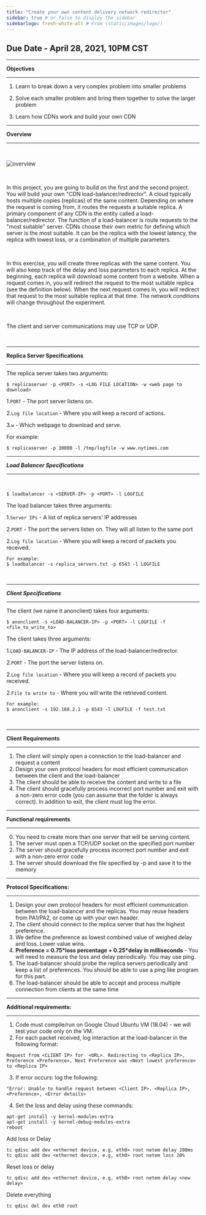 ```yaml
---
title: "Create your own content delivery network redirector"
sidebar: true # or false to display the sidebar
sidebarlogo: fresh-white-alt # From (static/images/logo/)
---
```

## Due Date - April 28, 2021, 10PM CST
___
**Objectives**
___

1. Learn to break down a very complex problem into smaller problems

2. Solve each smaller problem and bring them together to solve the larger problem

3. Learn how CDNs work and build your own CDN

___
**Overview**
___
<br>


![overview](/csc4200/img/cdn-load-balancer.png)

<br>

In this project, you are going to build on the first and the second project. You will build your own "CDN load-balancer/redirector". A cloud typically hosts multiple copies (replicas) of the same content. Depending on where the request is coming from, it routes the requests a suitable replica.  A primary component of any CDN is the entity called a load-balancer/redirector. The function of a load-balancer is route requests to the "most suitable" server. CDNs choose their own metric for defining which server is the most suitable. It can be the replica with the lowest latency, the replica with lowest loss, or a combination of multiple parameters.

<br>

In this exercise, you will create three replicas with the same content. You will also keep track of the delay and loss parameters to each replica. At the beginning, each replica will download some content from a website. When a request comes in, you will redirect the request to the most suitable replica (see the definition below). When the next request comes in, you will redirect that request to the most suitable replica at that time. The network conditions will change throughout the experiment.

<br>

The client and server communications may use TCP or UDP.
<br>

<br>

___
**Replica Server Specifications**
___
The replica server takes two arguments:

```
$ replicaserver -p <PORT> -s <LOG FILE LOCATION> -w <web page to download>
```

1.```PORT``` - The port server listens on.

2.```Log file location``` - Where you will keep a record of actions.

3.```w``` - Which webpage to download and serve.

For example:

```
$ replicaserver -p 30000 -l /tmp/logfile -w www.nytimes.com
```
___
***Load Balancer Specifications***
___
<br>

```
$ loadbalancer -s <SERVER-IP> -p <PORT> -l LOGFILE
```

The load balancer takes three arguments:

1.```Server IPs``` - A list of replica servers' IP addresses

2.```PORT``` - The port the servers listen on. They will all listen to the same port

2.```Log file location``` - Where you will keep a record of packets you received.


```
For example:
$ loadbalancer -s replica_servers.txt -p 6543 -l LOGFILE
```
<br>

___
***Client Specifications***
___

The client (we name it anonclient) takes four arguments:
<br>

```
$ anonclient -s <LOAD-BALANCER-IP> -p <PORT> -l LOGFILE -f <file_to_write_to>
```

The client takes three arguments:

1.```LOAD-BALANCER-IP``` - The IP address of the load-balancer/redirector.

2.```PORT``` - The port the server listens on.

2.```Log file location``` - Where you will keep a record of packets you received.

2.```File to write to``` - Where you will write the retrieved content.


```
For example:
$ anonclient -s 192.168.2.1 -p 6543 -l LOGFILE -f test.txt
```
<br>


___
**Client Requirements**
___
1. The client will simply open a connection to the load-balancer and request a content
2. Design your own protocol headers for most efficient communication between the client and the load-balancer
1. The client should be able to receive the content and write to a file
2. The client should gracefully process incorrect port number and exit with a non-zero error code (you can assume that the folder is always correct). In addition to exit, the client must log the error.



___
**Functional requirements**
___
   0. You need to create more than one server that will be serving content.
   1. The server must open a TCP/UDP socket on the specified port number
   2. The server should gracefully process incorrect port number and exit with a non-zero error code
   4. The server should download the file specified by -p and save it to the memory
   

___
**Protocol Specifications:**
___

1. Design your own protocol headers for most efficient communication between the load-balancer and the replicas. You may reuse headers from PA1/PA2, or come up with your own header.
2. The client should connect to the replica server that has the highest preference.
3. We define the preference as lowest combined value of weighed delay and loss. Lower value wins.
4. **Preference = 0.75\*loss percentage + 0.25\*delay in milliseconds** - You will need to measure the loss and delay periodically. You may use ping.
5. The load-balancer should probe the replica servers periodically and keep a list of preferences. You should be able to use a ping like program for this part.
5. The load-balancer should be able to accept and process multiple connection from clients at the same time


___
**Additional requirements:**
___
1. Code must compile/run on Google Cloud Ubuntu VM (18.04) - we will test your code only on the VM.
2. For each packet received, log interaction at the load-balancer in the following format:
```
Request from <CLIENT IP> for  <URL>. Redirecting to <Replica IP>, Preference <Preference>, Next Preference was <Next lowest preference> to <Replica IP>
```

3. If error occurs: log the following:
```
"Error: Unable to handle request between <Client IP>, <Replica IP>, <Preference>, <Error details>
```

4. Set the loss and delay using these commands:
```
apt-get install -y kernel-modules-extra
apt-get install -y kernel-debug-modules-extra
reboot
```

Add loss or Delay

```
tc qdisc add dev <ethernet device, e.g, eth0> root netem delay 200ms
tc qdisc add dev <ethernet device, e.g, eth0> root netem loss 20%
```

Reset loss or delay

```
tc qdisc add dev <ethernet device, e.g, eth0> root netem delay <new delay>
```

Delete everything

```
tc qdisc del dev eth0 root
```
